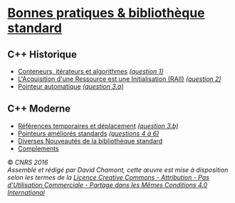 # [Bonnes pratiques & bibliothèque standard](README.md "wikilink")

## C++ Historique

  - [Conteneurs, itérateurs et algorithmes](ComplementStl "wikilink") *[(question 1)](CoefsBonnesPratiquesBiblio "wikilink")*
  - [L'Acquisition d'une Ressource est une Initialisation (RAII)](RAII "wikilink") *[(question 2)](CoefsBonnesPratiquesBiblio#a2Tentativedecréationdunpointeuramélioré "wikilink")*
  - [Pointeur automatique](AutoPtr "wikilink") *[(question 3.a)](CoefsBonnesPratiquesBiblio#a3Copieparvidage "wikilink")*

## C++ Moderne

  - [Références temporaires et déplacement](Cpp11Deplacement "wikilink") *[(question 3.b)](CoefsBonnesPratiquesBiblio#a3Copieparvidage "wikilink")*
  - [Pointeurs améliorés standards](Cpp11BiblioPtr "wikilink") *[(questions 4 à 6)](CoefsBonnesPratiquesBiblio#a4Utilisationdestd "wikilink")*
  - [Diverses Nouveautés de la bibliothèque standard](Cpp11Biblio "wikilink")
  - [Complements](Cpp11BiblioComplements "wikilink")

  
  
© *CNRS 2016*  
*Assemblé et rédigé par David Chamont, cette œuvre est mise à disposition selon les termes de la [Licence Creative Commons - Attribution - Pas d’Utilisation Commerciale - Partage dans les Mêmes Conditions 4.0 International](http://creativecommons.org/licenses/by-nc-sa/4.0/)*
